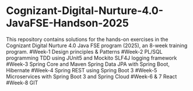 # Cognizant-Digital-Nurture-4.0-JavaFSE-Handson-2025
This repository contains solutions for the hands-on exercises in the Cognizant Digital Nurture 4.0 Java FSE program (2025), an 8-week training program. 
#Week-1 
Design principles & Patterns
#Week-2 
PL/SQL programming
TDD using JUnit5 and Mockito
SLF4J logging framework
#Week-3
Spring Core and Maven
Spring Data JPA with Spring Boot, Hibernate
#Week-4
Spring REST using Spring Boot 3
#Week-5
Microservices with Spring Boot 3 and Spring Cloud
#Week-6 & 7
React
#Week-8
GIT






